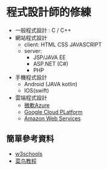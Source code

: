 # 程式設計師的修練
- 一般程式設計 : C / C++
- 網站程式設計
  - client: HTML CSS JAVASCRIPT
  - server: 
    - JSP/JAVA EE
    - ASP.NET (C#)
    - PHP  
- 手機程式設計
  - Android (JAVA kotlin)
  - IOS(swift)
- 雲端程式設計
  - [微軟Azure](https://azure.microsoft.com/en-us/free/search/?&ef_id=CjwKCAjw-rOaBhA9EiwAUkLV4sQPe8snIKhQQF1SSD6PRGiEYVoBmn74PhZMQeItrAarqvNb4wnzfBoCTWYQAvD_BwE:G:s&OCID=AIDcmmxv7hunq7_SEM_CjwKCAjw-rOaBhA9EiwAUkLV4sQPe8snIKhQQF1SSD6PRGiEYVoBmn74PhZMQeItrAarqvNb4wnzfBoCTWYQAvD_BwE:G:s&gclid=CjwKCAjw-rOaBhA9EiwAUkLV4sQPe8snIKhQQF1SSD6PRGiEYVoBmn74PhZMQeItrAarqvNb4wnzfBoCTWYQAvD_BwE)
  - [Google Cloud PLatform](https://cloud.google.com/free?utm_source=google&utm_medium=cpc&utm_campaign=japac-TW-all-en-dr-bkws-all-all-trial-e-dr-1009882&utm_content=text-ad-none-none-DEV_c-CRE_602407999913-ADGP_Hybrid%20%7C%20BKWS%20-%20EXA%20%7C%20Txt%20~%20GCP_General_%20core%20brand_main-KWID_43700071562408577-aud-1596662389094%3Akwd-26415313501-userloc_1012818&utm_term=KW_google%20cloud%20platform-ST_google%20cloud%20platform&gclid=CjwKCAjw-rOaBhA9EiwAUkLV4gendQ-MYCOxmLQ0biSyfCJ8A5Bf7AWakM1KANFriDcMv4_SzmwLrBoCIrEQAvD_BwE&gclsrc=aw.ds)
  - [Amazon Web Services](https://aws.amazon.com/tw/free/?all-free-tier.sort-by=item.additionalFields.SortRank&all-free-tier.sort-order=asc&awsf.Free%20Tier%20Types=*all&awsf.Free%20Tier%20Categories=categories%23compute&trk=550901b4-e8c2-4e13-99d8-5191db372318&sc_channel=ps&s_kwcid=AL!4422!3!595905314831!e!!g!!amazon%20cloud&ef_id=CjwKCAjw-rOaBhA9EiwAUkLV4q_wQcjYdlJZiHUwlyeFJkDk0VVjRZwwurRpB65eaPu_rbdxrwR5JxoC_cMQAvD_BwE:G:s&s_kwcid=AL!4422!3!595905314831!e!!g!!amazon%20cloud) 
##  簡單參考資料
- [w3schools](https://www.w3schools.com/)
- [菜鸟教程](https://www.runoob.com/)
